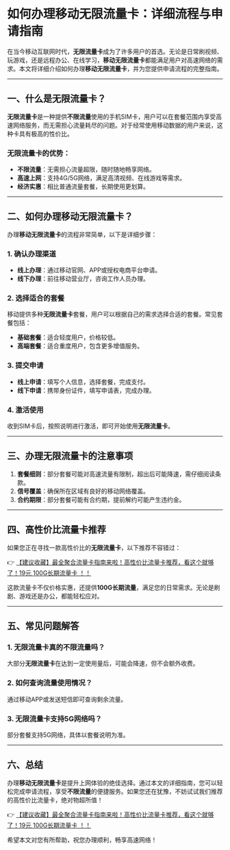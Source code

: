 # 如何办理移动无限流量卡：详细流程与申请指南

在当今移动互联网时代，**无限流量卡**成为了许多用户的首选。无论是日常刷视频、玩游戏，还是远程办公、在线学习，**移动无限流量卡**都能满足用户对高速网络的需求。本文将详细介绍如何办理**移动无限流量卡**，并为您提供申请流程的完整指南。

---

## 一、什么是无限流量卡？

**无限流量卡**是一种提供**不限流量**使用的手机SIM卡，用户可以在套餐范围内享受高速网络服务，而无需担心流量耗尽的问题。对于经常使用移动数据的用户来说，这种卡具有极高的性价比。

### 无限流量卡的优势：
- **不限流量**：无需担心流量超限，随时随地畅享网络。
- **高速上网**：支持4G/5G网络，满足高清视频、在线游戏等需求。
- **经济实惠**：相比普通流量套餐，长期使用更划算。

---

## 二、如何办理移动无限流量卡？

办理**移动无限流量卡**的流程非常简单，以下是详细步骤：

### 1. 确认办理渠道
- **线上办理**：通过移动官网、APP或授权电商平台申请。
- **线下办理**：前往移动营业厅，咨询工作人员办理。

### 2. 选择适合的套餐
移动提供多种**无限流量卡**套餐，用户可以根据自己的需求选择合适的套餐。常见套餐包括：
- **基础套餐**：适合轻度用户，价格较低。
- **高端套餐**：适合重度用户，包含更多增值服务。

### 3. 提交申请
- **线上申请**：填写个人信息，选择套餐，完成支付。
- **线下申请**：携带身份证件，填写申请表，完成办理。

### 4. 激活使用
收到SIM卡后，按照说明进行激活，即可开始使用**无限流量卡**。

---

## 三、办理无限流量卡的注意事项

1. **套餐细则**：部分套餐可能对高速流量有限制，超出后可能降速，需仔细阅读条款。
2. **信号覆盖**：确保所在区域有良好的移动网络覆盖。
3. **合约期限**：部分套餐可能有合约期，提前解约可能产生违约金。

---

## 四、高性价比流量卡推荐

如果您正在寻找一款高性价比的**无限流量卡**，以下推荐不容错过：

👉 [【建议收藏】最全聚合流量卡指南来啦！高性价比流量卡推荐，看这个就够了！19元 100G长期流量卡 ！！](https://bit.ly/Liuliangka)

这款流量卡不仅价格实惠，还提供**100G长期流量**，满足您的日常需求。无论是刷剧、游戏还是办公，都能轻松应对。

---

## 五、常见问题解答

### 1. 无限流量卡真的不限流量吗？
大部分**无限流量卡**在达到一定使用量后，可能会降速，但不会额外收费。

### 2. 如何查询流量使用情况？
通过移动APP或发送短信即可查询剩余流量。

### 3. 无限流量卡支持5G网络吗？
部分套餐支持5G网络，具体以套餐说明为准。

---

## 六、总结

办理**移动无限流量卡**是提升上网体验的绝佳选择。通过本文的详细指南，您可以轻松完成申请流程，享受**不限流量**的便捷服务。如果您还在犹豫，不妨试试我们推荐的高性价比流量卡，绝对物超所值！

👉 [【建议收藏】最全聚合流量卡指南来啦！高性价比流量卡推荐，看这个就够了！19元 100G长期流量卡 ！！](https://bit.ly/Liuliangka)

希望本文对您有所帮助，祝您办理顺利，畅享高速网络！